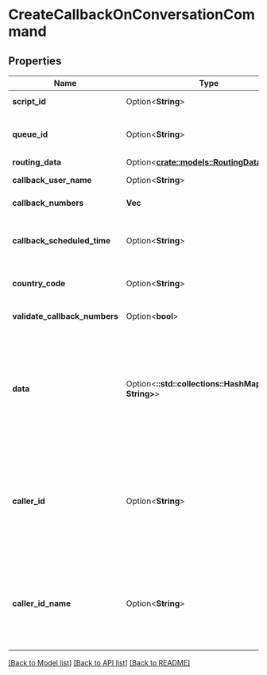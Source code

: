 # CreateCallbackOnConversationCommand

## Properties

Name | Type | Description | Notes
------------ | ------------- | ------------- | -------------
**script_id** | Option<**String**> | The identifier of the script to be used for the callback | [optional]
**queue_id** | Option<**String**> | The identifier of the queue to be used for the callback. Either queueId or routingData is required. | [optional]
**routing_data** | Option<[**crate::models::RoutingData**](RoutingData.md)> |  | [optional]
**callback_user_name** | Option<**String**> | The name of the party to be called back. | [optional]
**callback_numbers** | **Vec<String>** | A list of phone numbers for the callback. | 
**callback_scheduled_time** | Option<**String**> | The scheduled date-time for the callback as an ISO-8601 string. For example: yyyy-MM-ddTHH:mm:ss.SSSZ | [optional]
**country_code** | Option<**String**> | The country code to be associated with the callback numbers. | [optional]
**validate_callback_numbers** | Option<**bool**> | Whether or not to validate the callback numbers for phone number format. | [optional]
**data** | Option<**::std::collections::HashMap<String, String>**> | A map of key-value pairs containing additional data that can be associated to the callback. These values will appear in the attributes property on the conversation participant. Example: { \"notes\": \"ready to close the deal!\", \"customerPreferredName\": \"Doc\" } | [optional]
**caller_id** | Option<**String**> | The phone number displayed to recipients when a phone call is placed as part of the callback. Must conform to the E.164 format. May be overridden by other settings in the system such as external trunk settings. Telco support for \"callerId\" varies. | [optional]
**caller_id_name** | Option<**String**> | The name displayed to recipients when a phone call is placed as part of the callback. May be overridden by other settings in the system such as external trunk settings. Telco support for \"callerIdName\" varies. | [optional]

[[Back to Model list]](../README.md#documentation-for-models) [[Back to API list]](../README.md#documentation-for-api-endpoints) [[Back to README]](../README.md)


